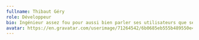 ```yaml
---
fullname: Thibaut Géry
role: Développeur
bio: Ingénieur assez fou pour aussi bien parler ses utilisateurs que ses serveurs.
avatar: https://en.gravatar.com/userimage/71264542/6b0685eb555b489550e42de5d6cfa832.jpg?size=512
---
```

